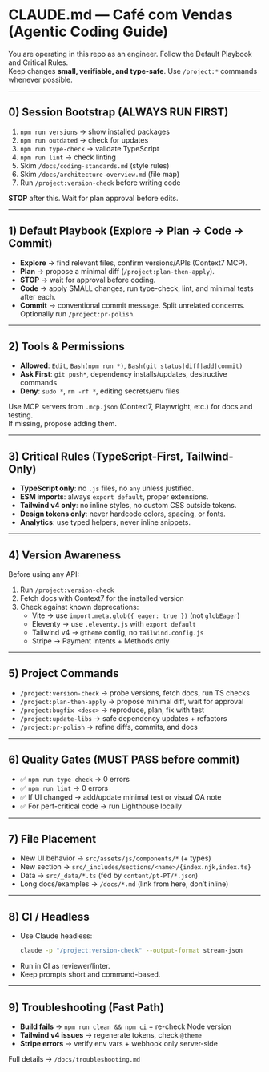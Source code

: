 # CLAUDE.md — Café com Vendas (Agentic Coding Guide)

You are operating in this repo as an engineer. Follow the Default Playbook and Critical Rules.  
Keep changes **small, verifiable, and type-safe**. Use `/project:*` commands whenever possible.

---

## 0) Session Bootstrap (ALWAYS RUN FIRST)

1. `npm run versions` → show installed packages  
2. `npm run outdated` → check for updates  
3. `npm run type-check` → validate TypeScript  
4. `npm run lint` → check linting  
5. Skim `/docs/coding-standards.md` (style rules)  
6. Skim `/docs/architecture-overview.md` (file map)  
7. Run `/project:version-check` before writing code  

**STOP** after this. Wait for plan approval before edits.

---

## 1) Default Playbook (Explore → Plan → Code → Commit)

- **Explore** → find relevant files, confirm versions/APIs (Context7 MCP).  
- **Plan** → propose a minimal diff (`/project:plan-then-apply`).  
- **STOP** → wait for approval before coding.  
- **Code** → apply SMALL changes, run type-check, lint, and minimal tests after each.  
- **Commit** → conventional commit message. Split unrelated concerns. Optionally run `/project:pr-polish`.  

---

## 2) Tools & Permissions

- **Allowed**: `Edit`, `Bash(npm run *)`, `Bash(git status|diff|add|commit)`  
- **Ask First**: `git push*`, dependency installs/updates, destructive commands  
- **Deny**: `sudo *`, `rm -rf *`, editing secrets/env files  

Use MCP servers from `.mcp.json` (Context7, Playwright, etc.) for docs and testing.  
If missing, propose adding them.

---

## 3) Critical Rules (TypeScript-First, Tailwind-Only)

- **TypeScript only**: no `.js` files, no `any` unless justified.  
- **ESM imports**: always `export default`, proper extensions.  
- **Tailwind v4 only**: no inline styles, no custom CSS outside tokens.  
- **Design tokens only**: never hardcode colors, spacing, or fonts.  
- **Analytics**: use typed helpers, never inline snippets.  

---

## 4) Version Awareness

Before using any API:  
1. Run `/project:version-check`  
2. Fetch docs with Context7 for the installed version  
3. Check against known deprecations:  
   - Vite → use `import.meta.glob({ eager: true })` (not `globEager`)  
   - Eleventy → use `.eleventy.js` with `export default`  
   - Tailwind v4 → `@theme` config, no `tailwind.config.js`  
   - Stripe → Payment Intents + Methods only  

---

## 5) Project Commands

- `/project:version-check` → probe versions, fetch docs, run TS checks  
- `/project:plan-then-apply` → propose minimal diff, wait for approval  
- `/project:bugfix <desc>` → reproduce, plan, fix with test  
- `/project:update-libs` → safe dependency updates + refactors  
- `/project:pr-polish` → refine diffs, commits, and docs  

---

## 6) Quality Gates (MUST PASS before commit)

- ✅ `npm run type-check` → 0 errors  
- ✅ `npm run lint` → 0 errors  
- ✅ If UI changed → add/update minimal test or visual QA note  
- ✅ For perf-critical code → run Lighthouse locally  

---

## 7) File Placement

- New UI behavior → `src/assets/js/components/*` (+ types)  
- New section → `src/_includes/sections/<name>/{index.njk,index.ts}`  
- Data → `src/_data/*.ts` (fed by `content/pt-PT/*.json`)  
- Long docs/examples → `/docs/*.md` (link from here, don’t inline)  

---

## 8) CI / Headless

- Use Claude headless:
  ```bash
  claude -p "/project:version-check" --output-format stream-json
  ```
- Run in CI as reviewer/linter.
- Keep prompts short and command-based.

---

## 9) Troubleshooting (Fast Path)

- **Build fails** → `npm run clean && npm ci` + re-check Node version
- **Tailwind v4 issues** → regenerate tokens, check `@theme`
- **Stripe errors** → verify env vars + webhook only server-side

Full details → `/docs/troubleshooting.md`
